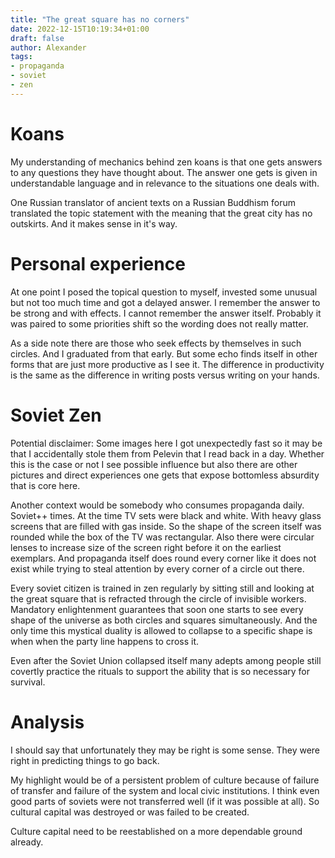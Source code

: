 ```yaml
---
title: "The great square has no corners"
date: 2022-12-15T10:19:34+01:00
draft: false
author: Alexander
tags:
- propaganda
- soviet
- zen
---
```


# Koans

My understanding of mechanics behind zen koans is that one gets answers to any questions they have thought about.
The answer one gets is given in understandable language and in relevance to the situations one deals with.

One Russian translator of ancient texts on a Russian Buddhism forum translated the topic statement with the meaning
that the great city has no outskirts.
And it makes sense in it's way.

# Personal experience

At one point I posed the topical question to myself, invested some unusual but not too much time
and got a delayed answer.
I remember the answer to be strong and with effects.
I cannot remember the answer itself.
Probably it was paired to some priorities shift so the wording does not really matter.

As a side note there are those who seek effects by themselves in such circles.
And I graduated from that early.
But some echo finds itself in other forms that are just more productive as I see it.
The difference in productivity is the same as the difference in writing posts versus writing on your hands.

# Soviet Zen

Potential disclaimer: Some images here I got unexpectedly fast so it may be that I accidentally stole them from Pelevin that I read back in a day.
Whether this is the case or not I see possible influence but also there are other pictures and direct
experiences one gets that expose bottomless absurdity that is core here.

Another context would be somebody who consumes propaganda daily.
Soviet++ times.
At the time TV sets were black and white.
With heavy glass screens that are filled with gas inside.
So the shape of the screen itself was rounded while the box of the TV was rectangular.
Also there were circular lenses to increase size of the screen right before it on the earliest exemplars.
And propaganda itself does round every corner like it does not exist
while trying to steal attention by every corner of a circle out there.

Every soviet citizen is trained in zen regularly by
sitting still and looking at the great square
that is refracted through the circle of invisible workers.
Mandatory enlightenment guarantees that soon one
starts to see every shape of the universe as both circles and squares simultaneously.
And the only time this mystical duality is allowed to collapse to a specific shape is
when when the party line happens to cross it.

Even after the Soviet Union collapsed itself many adepts among people still covertly practice
the rituals to support the ability that is so necessary for survival.

# Analysis

I should say that unfortunately they may be right is some sense.
They were right in predicting things to go back.

My highlight would be of a persistent problem of culture because of failure of transfer
and failure of the system and local civic institutions.
I think even good parts of soviets were not transferred well (if it was possible at all).
So cultural capital was destroyed or was failed to be created.

Culture capital need to be reestablished on a more dependable ground already.
